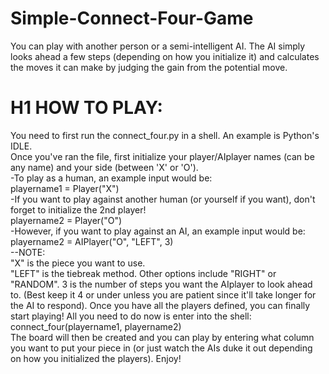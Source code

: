 # Simple-Connect-Four-Game

You can play with another person or a semi-intelligent AI. The AI simply looks ahead a few steps (depending on how you initialize it) and calculates the moves it can make by judging the gain from the potential move.

# H1 HOW TO PLAY:  
You need to first run the connect_four.py in a shell. An example is Python's IDLE.  
Once you've ran the file, first initialize your player/AIplayer names (can be any name) and your side (between 'X' or 'O').  
  -To play as a human, an example input would be:  
    playername1 = Player("X")  
  -If you want to play against another human (or yourself if you want), don't forget to initialize the 2nd player!  
    playername2 = Player("O")  
  -However, if you want to play against an AI, an example input would be:  
    playername2 = AIPlayer("O", "LEFT", 3)   
      --NOTE:   
      "X" is the piece you want to use.  
      "LEFT" is the tiebreak method. Other options include "RIGHT" or "RANDOM".
      3 is the number of steps you want the AIplayer to look ahead to. (Best keep it 4 or under unless you are patient since it'll take longer for the AI to respond).
Once you have all the players defined, you can finally start playing! All you need to do now is enter into the shell:  
  connect_four(playername1, playername2)  
The board will then be created and you can play by entering what column you want to put your piece in (or just watch the AIs duke it out depending on how you initialized the players). Enjoy!  
 
